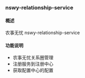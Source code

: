 ### nswy-relationship-service

#### 概述
农事无忧 nswy-relationship-service


#### 功能说明
-  农事无忧关系圈管理
-  注册服务到注册中心
-  获取配置中心的配置


 
